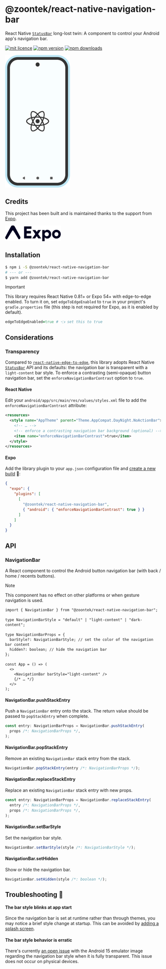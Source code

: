# @zoontek/react-native-navigation-bar

React Native [`StatusBar`](https://reactnative.dev/docs/statusbar) long-lost twin: A component to control your Android app's navigation bar.

[![mit licence](https://img.shields.io/dub/l/vibe-d?style=for-the-badge)](https://github.com/zoontek/react-native-navigation-bar/blob/main/LICENSE)
[![npm version](https://img.shields.io/npm/v/@zoontek/react-native-navigation-bar?style=for-the-badge)](https://www.npmjs.com/package/@zoontek/react-native-navigation-bar)
[![npm downloads](https://img.shields.io/npm/dt/@zoontek/react-native-navigation-bar?label=downloads&style=for-the-badge)](https://www.npmjs.com/package/@zoontek/react-native-navigation-bar)

<img width="210" src="./docs/logo.svg" alt="Logo">

## Credits

This project has been built and is maintained thanks to the support from [Expo](https://expo.dev).

<a href="https://expo.io">
  <img width="180" src="./docs/expo.svg" alt="Expo">
</a>

## Installation

```bash
$ npm i -S @zoontek/react-native-navigation-bar
# --- or ---
$ yarn add @zoontek/react-native-navigation-bar
```

> [!IMPORTANT]
> This library requires React Native 0.81+ or Expo 54+ with edge-to-edge enabled. To turn it on, set `edgeToEdgeEnabled` to `true` in your project's `gradle.properties` file (this step is not required for Expo, as it is enabled by default).

```ruby
edgeToEdgeEnabled=true # 👈 set this to true
```

## Considerations

### Transparency

Compared to [`react-native-edge-to-edge`](https://github.com/zoontek/react-native-edge-to-edge), this library adopts React Native [`StatusBar`](https://reactnative.dev/docs/statusbar) API and its defaults: the navigation bar is transparent with a `light-content` bar style. To enforce a contrasting (semi-opaque) button navigation bar, set the `enforceNavigationBarContrast` option to `true`.

#### React Native

Edit your `android/app/src/main/res/values/styles.xml` file to add the `enforceNavigationBarContrast` attribute:

```xml
<resources>
  <style name="AppTheme" parent="Theme.AppCompat.DayNight.NoActionBar">
    <!-- … -->
    <!-- enforce a contrasting navigation bar background (optional) -->
    <item name="enforceNavigationBarContrast">true</item>
  </style>
</resources>
```

#### Expo

Add the library plugin to your `app.json` configuration file and [create a new build](https://docs.expo.dev/develop/development-builds/create-a-build) 👷:

```json
{
  "expo": {
    "plugins": [
      [
        "@zoontek/react-native-navigation-bar",
        { "android": { "enforceNavigationBarContrast": true } }
      ]
    ]
  }
}
```

## API

### NavigationBar

A React component to control the Android button navigation bar (with back / home / recents buttons).

> [!NOTE]
> This component has no effect on other platforms or when gesture navigation is used.

```tsx
import { NavigationBar } from "@zoontek/react-native-navigation-bar";

type NavigationBarStyle = "default" | "light-content" | "dark-content";

type NavigationBarProps = {
  barStyle?: NavigationBarStyle; // set the color of the navigation bar content
  hidden?: boolean; // hide the navigation bar
};

const App = () => (
  <>
    <NavigationBar barStyle="light-content" />
    {/* … */}
  </>
);
```

#### NavigationBar.pushStackEntry

Push a `NavigationBar` entry onto the stack. The return value should be passed to `popStackEntry` when complete.

```ts
const entry: NavigationBarProps = NavigationBar.pushStackEntry(
  props /*: NavigationBarProps */,
);
```

#### NavigationBar.popStackEntry

Remove an existing `NavigationBar` stack entry from the stack.

```ts
NavigationBar.popStackEntry(entry /*: NavigationBarProps */);
```

#### NavigationBar.replaceStackEntry

Replace an existing `NavigationBar` stack entry with new props.

```ts
const entry: NavigationBarProps = NavigationBar.replaceStackEntry(
  entry /*: NavigationBarProps */,
  props /*: NavigationBarProps */,
);
```

#### NavigationBar.setBarStyle

Set the navigation bar style.

```ts
NavigationBar.setBarStyle(style /*: NavigationBarStyle */);
```

#### NavigationBar.setHidden

Show or hide the navigation bar.

```ts
NavigationBar.setHidden(style /*: boolean */);
```

## Troubleshooting 🤔

#### The bar style blinks at app start

Since the navigation bar is set at runtime rather than through themes, you may notice a brief style change at startup. This can be avoided by [adding a splash screen](https://github.com/zoontek/react-native-bootsplash).

#### The bar style behavior is erratic

There's currently [an open issue](https://issuetracker.google.com/issues/346386744) with the Android 15 emulator image regarding the navigation bar style when it is fully transparent. This issue does not occur on physical devices.
